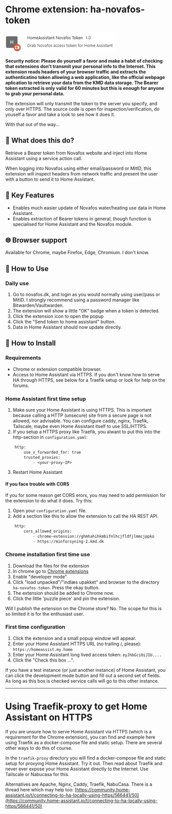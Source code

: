 # Chrome extension: ha-novafos-token

![Image of the Chrome Extension in the extension manager view](image.png)

**Security notice: Please do yourself a favor and make a habit of checking that extensions don't transmit your personal info to the Internet.  This extension reads headers of your browser traffic and extracts the authenticatino token allowing a web application, like the official webpage aplication to retrieve your data from the KMD data storage.  The Bearer token extracted is only valid for 60 minutes but this is enough for anyone to grab your personal data.**

The extension will only transmit the token to the server you specify, and only over HTTPS. The source code is open for inspection/verification, do youself a favor and take a look to see how it does it.

With that out of the way...

## 🚀 What does this do?

Retrieve a Bearer token from Novafos website and inject into Home Assistant using a service action call.

When logging into Novafos using either email/password or MitID, this extension will inspect headers from network traffic and present the user with a button to send it to Home Assistant.

## 🔑 Key Features
- Enables much easier update of Novafos water/heating use data in Home Assistant.
- Enables extraction of Bearer tokens in general, though function is specialised for Home Assistant and the Novafos module.

## 🌐 Browser support
Available for Chrome, maybe Firefox, Edge, Chromium.  I don't know.

## 🎯 How to Use

### Daily use
1. Go to novafos.dk, and login as you would normally using user/pass or MitID. I strongly recommend using a password manager like Bitwarden/Vaultwarden.
2. The extension will show a little "OK" badge when a token is detected.
3. Click the extension icon to open the popup
4. Click the "Send token to home assistant" button.
5. Data in Home Assistant should now update directly.

## 🎯 How to Install

### Requirements

- Chrome or extension compatible browser.
- Access to Home Assistant via HTTPS.  If you don't know how to serve HA through HTTPS, see below for a Traefik setup or look for help on the forums.

### Home Assistant first time setup
1. Make sure your Home Assistant is using HTTPS.  This is important because
   calling a HTTP (unsecure) site from a secure page is not allowed, nor advisable.
   You can configure caddy, nginx, Traefik, Tailscale, maybe even Home Assistant itself to use SSL/HTTPS.
2. If you setup a HTTPS proxy like Traefik, you alwant to put this into the http-section in `configuration.yaml`:
```
    http:
        use_x_forwarded_for: true
        trusted_proxies:
            - <your-proxy-IP>
```
3. Restart Home Assistant

#### If you face trouble with CORS

If you for some reason get CORS erors, you may need to add permission for the extension to do what it does. Try this:

1. Open your `configuration.yaml` file.
2. Add a section like this to allow the extension to call the HA REST API.
```
    http:
        cors_allowed_origins:
            - chrome-extension://ghmhahihkmbifnlhcjfldfjlmmcjppko
            - https://minforsyning-2.kmd.dk
```

### Chrome installation first time use

1. Download the files for the extension
2. In chrome go to [Chrome extensions](chrome://extensions/)
3. Enable "developer mode"
4. Click "load unpacked"/"indlæs upakket" and browser to the directory `ha-novafos-token`.  Press the okay button.
5. The extension should be added to Chrome now.
6. Click the little 'puzzle piece' and pin the extension.

Will I publish the extension on the Chrome store? No. The scope for this is so limited it is for the enthusiast user.

### First time configuration

1. Click the extension and a small popup window will appear.
2. Enter your Home Assistant HTTPS URL (no trailing /, please): ```https://homeassist.my.home```
3. Enter your Home Assistant long lived access token: ```eyJhbGciOiJIU....```
4. Click the "Check this box ...".

If you have a test instance (or just another instance) of Home Assistant, you can click the development mode button and fill out a
second set of fields.  As long as this box is checked service calls will go to this other instance.

---

# Using Traefik-proxy to get Home Assistant on HTTPS

If you are unsure how to serve Home Assistant via HTTPS (which is a requirement for the Chrome extension), you can find and example here using Traefik as a docker-compose file and static setup.
There are several other ways to do this of course.

In the `traefik-proxy` directory you will find a docker-compose file and static setup for proxying Home Assistant.  Try it out.  Then read about Traefik and never ever expose your Home Assistant directly to the Internet.  Use Tailscale or Nabucasa for this.

Alternatives are Apache, Nginx, Caddy, Traefik, NabuCasa.
There is a thread here which may help too: [https://community.home-assistant.io/t/connecting-to-ha-locally-using-https/566441/50](https://community.home-assistant.io/t/connecting-to-ha-locally-using-https/566441/50)
